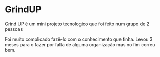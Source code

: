 # GrindUP
Grind UP é um mini projeto tecnologico que foi feito num grupo de 2 pessoas

Foi muito complicado fazê-lo com o conhecimento que tinha. Levou 3 meses para o fazer por falta de alguma organização mas no fim correu bem.
